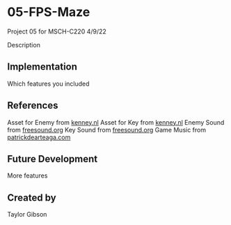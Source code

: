 # 05-FPS-Maze
Project 05 for MSCH-C220
4/9/22

Description

## Implementation
Which features you included

## References
Asset for Enemy from [kenney.nl](https://kenney.nl/assets/blocky-characters)
Asset for Key from [kenney.nl](https://kenney.nl/assets/platformer-kit)
Enemy Sound from [freesound.org](https://freesound.org/people/freedomfightervictor/sounds/390531/)
Key Sound from [freesound.org](https://freesound.org/people/ProjectsU012/sounds/341695/)
Game Music from [patrickdearteaga.com](https://patrickdearteaga.com/royalty-free-music/)

## Future Development
More features

## Created by
Taylor Gibson
